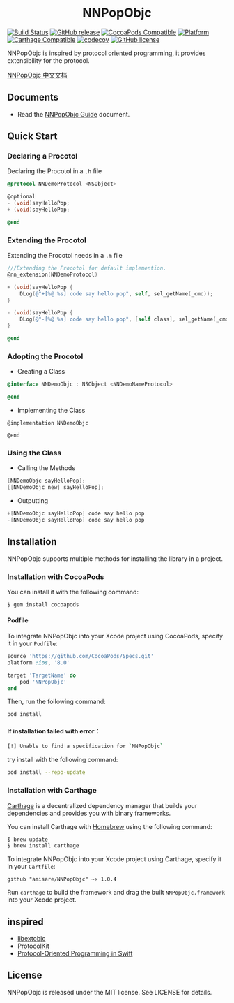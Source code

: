 <h1 align = "center">NNPopObjc</h1>

[![Build Status](https://www.travis-ci.org/amisare/NNPopObjc.svg?branch=master)](https://www.travis-ci.org/amisare/NNPopObjc.svg?branch=master)
[![GitHub release](https://img.shields.io/github/release/amisare/NNPopObjc.svg)](https://github.com/amisare/NNPopObjc/releases)
[![CocoaPods Compatible](https://img.shields.io/cocoapods/v/NNPopObjc.svg)](https://cocoapods.org/pods/NNPopObjc)
[![Platform](https://img.shields.io/cocoapods/p/NNPopObjc.svg)](https://cocoapods.org/pods/NNPopObjc)
[![Carthage Compatible](https://img.shields.io/badge/Carthage-compatible-4BC51D.svg?style=flat)](https://github.com/Carthage/Carthage)
[![codecov](https://codecov.io/gh/amisare/NNPopObjc/branch/master/graph/badge.svg)](https://codecov.io/gh/amisare/NNPopObjc)
[![GitHub license](https://img.shields.io/github/license/amisare/NNPopObjc.svg)](https://github.com/amisare/NNPopObjc/blob/master/LICENSE)


NNPopObjc is inspired by protocol oriented programming, it provides extensibility for the protocol.

[NNPopObjc 中文文档](README_zh_CN.md)

## Documents

* Read the [NNPopObjc Guide](Doc/1.0.x/usage_en.md) document.

## Quick Start

### Declaring a Procotol

Declaring the Procotol in a `.h` file

```objective-c
@protocol NNDemoProtocol <NSObject>

@optional
- (void)sayHelloPop;
+ (void)sayHelloPop;

@end
```

### Extending the Procotol

Extending the Procotol needs in a `.m` file

```objective-c
///Extending the Procotol for default implemention.
@nn_extension(NNDemoProtocol)

+ (void)sayHelloPop {
    DLog(@"+[%@ %s] code say hello pop", self, sel_getName(_cmd));
}

- (void)sayHelloPop {
    DLog(@"-[%@ %s] code say hello pop", [self class], sel_getName(_cmd));
}

@end
```

### Adopting the Procotol

- Creating a Class

```objective-c
@interface NNDemoObjc : NSObject <NNDemoNameProtocol>

@end
```

- Implementing the Class

```
@implementation NNDemoObjc

@end
```

### Using the Class

- Calling the Methods

```objective-c
[NNDemoObjc sayHelloPop];
[[NNDemoObjc new] sayHelloPop];
```

- Outputting

```objective-c
+[NNDemoObjc sayHelloPop] code say hello pop
-[NNDemoObjc sayHelloPop] code say hello pop
```

## Installation

NNPopObjc supports multiple methods for installing the library in a project.

### Installation with CocoaPods

You can install it with the following command:

```bash
$ gem install cocoapods
```

#### Podfile

To integrate NNPopObjc into your Xcode project using CocoaPods, specify it in your `Podfile`:

```ruby
source 'https://github.com/CocoaPods/Specs.git'
platform :ios, '8.0'

target 'TargetName' do
    pod 'NNPopObjc'
end
```

Then, run the following command:

```bash
pod install
```

#### If installation failed with error：

```bash
[!] Unable to find a specification for `NNPopObjc`
```

try install with the following command:

```bash
pod install --repo-update
```

### Installation with Carthage

[Carthage](https://github.com/Carthage/Carthage) is a decentralized dependency manager that builds your dependencies and provides you with binary frameworks.

You can install Carthage with [Homebrew](http://brew.sh/) using the following command:

```bash
$ brew update
$ brew install carthage
```

To integrate NNPopObjc into your Xcode project using Carthage, specify it in your `Cartfile`:

```ogdl
github "amisare/NNPopObjc" ~> 1.0.4
```

Run `carthage` to build the framework and drag the built `NNPopObjc.framework` into your Xcode project.

## inspired

- [libextobjc](https://github.com/jspahrsummers/libextobjc)
- [ProtocolKit](https://github.com/forkingdog/ProtocolKit)
- [Protocol-Oriented Programming in Swift](https://developer.apple.com/videos/play/wwdc2015/408/)

## License

NNPopObjc is released under the MIT license. See LICENSE for details.
